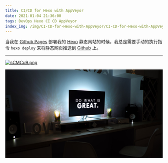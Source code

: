 ```yaml
---
title: CI/CD for Hexo with AppVeyor
date: 2021-01-04 21:36:00
tags: DevOps Hexo CI CD AppVeyor
index_img: /img/CI-CD-for-Hexo-with-AppVeyor/CI-CD-for-Hexo-with-AppVeyor_index_img.png
---
```


当我在 [Github Pages](https://pages.github.com/) 部署我的 [Hexo](https://hexo.io/) 静态网站的时候，我总是需要手动的执行指令 `hexo deploy` 来将静态网页推送到 [Github](https://github.com/) 上。

----------
[![sCMCu9.png](https://s3.ax1x.com/2021/01/03/sCMCu9.png)](https://imgchr.com/i/sCMCu9)

![123 ](../img/CI-CD-for-Hexo-with-AppVeyor/martin-shreder-5Xwaj9gaR0g-unsplash.jpg)